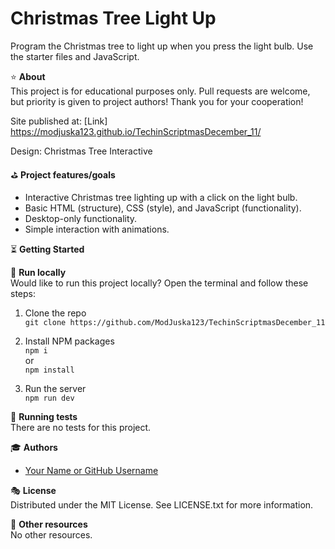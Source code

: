 # Christmas Tree Light Up

Program the Christmas tree to light up when you press the light bulb. Use the starter files and JavaScript.

⭐ **About**  
This project is for educational purposes only. Pull requests are welcome, but priority is given to project authors! Thank you for your cooperation!

Site published at: [Link]  https://modjuska123.github.io/TechinScriptmasDecember_11/

Design: Christmas Tree Interactive

⛳ **Project features/goals**  
- Interactive Christmas tree lighting up with a click on the light bulb.
- Basic HTML (structure), CSS (style), and JavaScript (functionality).
- Desktop-only functionality.
- Simple interaction with animations.

⏳ **Getting Started**  

🚵 **Run locally**  
Would like to run this project locally? Open the terminal and follow these steps:

1. Clone the repo  
   `git clone https://github.com/ModJuska123/TechinScriptmasDecember_11`

2. Install NPM packages  
   `npm i`  
   or  
   `npm install`

3. Run the server  
   `npm run dev`

🛝 **Running tests**  
There are no tests for this project.

🎓 **Authors**  
- [Your Name or GitHub Username](https://github.com/ModJuska123)

🎭 **License**  
Distributed under the MIT License. See LICENSE.txt for more information.

🎎 **Other resources**  
No other resources.